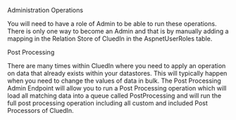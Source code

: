 Administration Operations

You will need to have a role of Admin to be able to run these operations. There is only one way to become an Admin and that is by manually adding a mapping in the Relation Store of CluedIn in the AspnetUserRoles table. 

Post Processing

There are many times within CluedIn where you need to apply an operation on data that already exists within your datastores. This will typically happen when you need to change the values of data in bulk. The Post Processing Admin Endpoint will allow you to run a Post Processing operation which will load all matching data into a queue called PostProcessing and will run the full post processing operation including all custom and included Post Processors of CluedIn.
